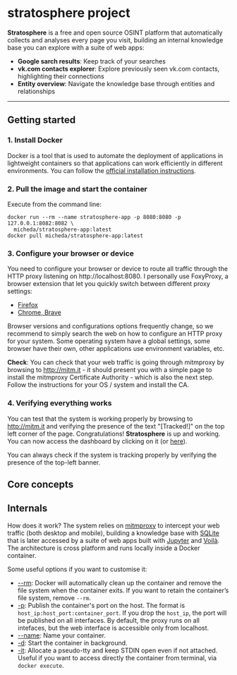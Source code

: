 # **stratosphere** project

**Stratosphere** is a free and open source OSINT platform that automatically collects and analyses every page you visit, building an internal knowledge base you can explore with a suite of web apps:

* **Google sarch results**: Keep track of your searches
* **vk.com contacts explorer**: Explore previously seen vk.com contacts, highlighting their connections
* **Entity overview**: Navigate the knowledge base through entities and relationships

---

## Getting started

### 1. Install Docker

Docker is a tool that is used to automate the deployment of applications in lightweight containers so that applications can work efficiently in different environments. You can follow the [official installation instructions](https://docs.docker.com/get-docker/).

### 2. Pull the image and start the container

Execute from the command line:

```
docker run --rm --name stratosphere-app -p 8080:8080 -p 127.0.0.1:8082:8082 \
  micheda/stratosphere-app:latest
docker pull micheda/stratosphere-app:latest
```

### 3. Configure your browser or device

You need to configure your browser or device to route all traffic through the HTTP proxy listening on http://localhost:8080.
I personally use FoxyProxy, a browser extension that let you quickly switch between different proxy settings:

* [Firefox](https://addons.mozilla.org/it/firefox/addon/foxyproxy-standard/)
* [Chrome, Brave](https://chrome.google.com/webstore/detail/foxyproxy-standard/gcknhkkoolaabfmlnjonogaaifnjlfnp?hl=it)

Browser versions and configurations options frequently change, so we recommend to simply search the web on how to configure an HTTP proxy for your system. Some operating system have a global settings, some browser have their own, other applications use environment variables, etc.

**Check**: You can check that your web traffic is going through mitmproxy by browsing to http://mitm.it - it should present you with a simple page to install the mitmproxy Certificate Authority - which is also the next step. Follow the instructions for your OS / system and install the CA.

### 4. Verifying everything works

You can test that the system is working properly by browsing to http://mitm.it and verifying the presence of the text "[Tracked!]" on the top left corner of the page. Congratulations! **Stratosphere** is up and working. You can now access the dashboard by clicking on it (or [here](http://127.0.0.1:8082)).

You can always check if the system is tracking properly by verifying the presence of the top-left banner.


## Core concepts

## Internals

How does it work? The system relies on [mitmproxy](https://mitmproxy.org/) to intercept your web traffic (both desktop and mobile), building a knowledge base with [SQLite](https://sqlite.org/) that is later accessed by a suite of web apps built with [Jupyter](https://jupyter.org/) and [Voilà](https://voila.readthedocs.io/en/stable/). The architecture is cross platform and runs locally inside a Docker container.



Some useful options if you want to customise it:

* [--rm](https://docs.docker.com/engine/reference/run/#clean-up---rm): Docker will automatically clean up the container and remove the file system when the container exits. If you want to retain the container’s file system, remove `--rm`.
* [-p](https://docs.docker.com/engine/reference/run/#expose-incoming-ports): Publish the container's port on the host. The format is `host_ip:host_port:container_port`. If you drop the `host_ip`, the port will be published on all interfaces. By default, the proxy runs on all intefaces, but the web interface is accessible only from localhost.
* [--name](https://docs.docker.com/engine/reference/run/#name---name): Name your container. 
* [-d](https://docs.docker.com/engine/reference/run/#detached-vs-foreground): Start the container in background.
* [-it](https://docs.docker.com/engine/reference/run/#foreground): Allocate a pseudo-tty and keep STDIN open even if not attached. Useful if you want to access directly the container from terminal, via `docker execute`.
